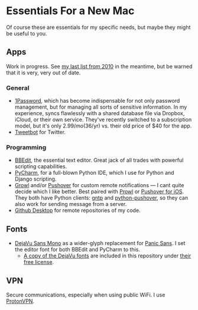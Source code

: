 # Essentials For a New Mac

Of course these are essentials for my specific needs, but maybe they might be useful to you.

## Apps

Work in progress. See [my last list from 2010][2010apps] in the meantime, but be warned that it is very, very out of date.

### General

- [1Password][], which has become indispensable for not only password management, but for managing all sorts of sensitive information. In my experience, syncs flawlessly with a shared database file via Dropbox, iCloud, or their own service. They've recently switched to a subscription model, but it's only $2.99/mo ($36/yr) vs. their old price of $40 for the app.
- [Tweetbot][] for Twitter.

### Programming

- [BBEdit][], the essential text editor. Great jack of all trades with powerful scripting capabilities.
- [PyCharm][], for a full-blown Python IDE, which I use for Python and Django scripting.
- [Growl][] and/or [Pushover][] for custom remote notifications — I cant quite decide which I like better. Best paired with [Prowl][] or [Pushover for iOS][]. They both have Python clients: [gntp][] and [python-pushover][], so they can also work for sending message from a server.
- [Github Desktop] for remote repositories of my code.

[2010apps]: http://stationinthemetro.com/2010/04/24/clean-start-with-a-new-mac
[BBEdit]: http://www.barebones.com/products/bbedit/
[PyCharm]: http://www.jetbrains.com/pycharm/
[Growl]: https://geo.itunes.apple.com/us/app/growl/id467939042?mt=12&at=10lmSY
[Pushover]: https://pushover.net
[Prowl]: https://itunes.apple.com/us/app/prowl-easy-push-notifications/id320876271?mt=8&at=10lmSY
[Pushover for iOS]: https://itunes.apple.com/us/app/pushover-notifications/id506088175?mt=8&at=10lmSY
[gntp]: https://github.com/kfdm/gntp
[python-pushover]: https://github.com/Thibauth/python-pushover
[1Password]: https://geo.itunes.apple.com/us/app/1password-7/id1333542190?mt=12&at=10lmSY
[1Password iOS]: https://itunes.apple.com/us/app/1password/id568903335?mt=8&at=10lmSY
[Tweetbot]: https://geo.itunes.apple.com/us/app/tweetbot-3-for-twitter/id1384080005?mt=12&at=10lmSY
[Github Desktop]: https://desktop.github.com

## Fonts

- [DejaVu Sans Mono][dejavu] as a wider-glyph replacement for [Panic Sans][coda]. I set the editor font for both BBEdit and PyCharm to this.
    - [A copy of the DejaVu fonts][dejavufonts] are included in this repository under [their free license][dejavulicense].

[dejavu]: https://dejavu-fonts.github.io
[coda]: https://www.panic.com/coda/
[dejavufonts]: https://github.com/bobtiki/defaults/blob/master/fonts/dejavu-fonts-ttf-2.37.tar.bz2
[dejavulicense]: https://dejavu-fonts.github.io/License.html

## VPN

Secure communications, especially when using public WiFi. I use [ProtonVPN](https://account.protonvpn.com/downloads).
